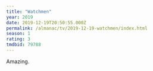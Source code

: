 ```yaml
---
title: "Watchmen"
year: 2019
date: 2019-12-19T20:50:55.000Z
permalink: /almanac/tv/2019-12-19-watchmen/index.html
season: 1
rating: 3
tmdbid: 79788
---
```


Amazing.